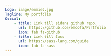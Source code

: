 ```yaml
---
Logo: image/emmie2.jpg
Tagline: My portfolio 
Social:
    - title: Link till sidans github repo.
      url: https://github.com/emcofa/Portfolio
      icon: fab fa-github
    - title: Link till Sass
      url: https://sass-lang.com/guide
      icon: fab fa-sass
---
```

